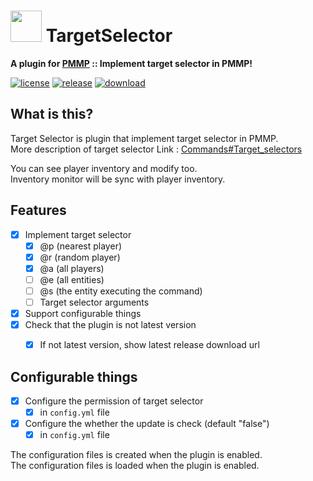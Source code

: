 # <img src="https://rawgit.com/PresentKim/SVG-files/master/plugin-icons/targetselector.svg" height="50" width="50"> TargetSelector  
__A plugin for [PMMP](https://pmmp.io) :: Implement target selector in PMMP!__ 
  
[![license](https://img.shields.io/github/license/PresentKim/TargetSelector-PMMP.svg?label=License)](./LICENSE)
[![release](https://img.shields.io/github/release/PresentKim/TargetSelector-PMMP.svg?label=Release)](../../releases/latest)
[![download](https://img.shields.io/github/downloads/PresentKim/TargetSelector-PMMP/total.svg?label=Download)](../../releases/latest)

## What is this?   
Target Selector is plugin that implement target selector in PMMP.  
More description of target selector Link : [Commands#Target_selectors](https://minecraft.gamepedia.com/Commands#Target_selectors)
  
You can see player inventory and modify too.  
Inventory monitor will be sync with player inventory.  
  
  
## Features  
- [x] Implement target selector  
  - [x] @p (nearest player)
  - [x] @r (random player)
  - [x] @a (all players)
  - [ ] @e (all entities)
  - [ ] @s (the entity executing the command)
  - [ ] Target selector arguments
- [x] Support configurable things  
- [x] Check that the plugin is not latest version  
  - [x] If not latest version, show latest release download url  
  
  
## Configurable things  
- [x] Configure the permission of target selector   
  - [x] in `config.yml` file  
- [x] Configure the whether the update is check (default "false")
  - [x] in `config.yml` file  
  
The configuration files is created when the plugin is enabled.  
The configuration files is loaded  when the plugin is enabled.  
